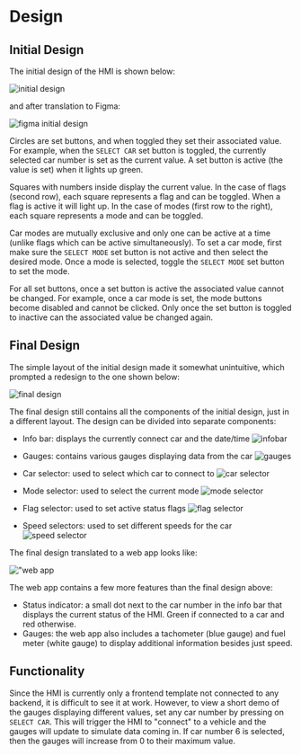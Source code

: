 # Design

## Initial Design

The initial design of the HMI is shown below:

![initial design](./images/initial-design.png "Inital Design")

and after translation to Figma:

![figma initial design](./images/initial-design-figma.png "Initial Design Figma")

Circles are set buttons, and when toggled they set their associated value. For example, when the `SELECT CAR` set button is toggled, the currently selected car number is set as the current value. A set button is active (the value is set) when it lights up green. 

Squares with numbers inside display the current value. In the case of flags (second row), each square represents a flag and can be toggled. When a flag is active it will light up. In the case of modes (first row to the right), each square represents a mode and can be toggled. 

Car modes are mutually exclusive and only one can be active at a time (unlike flags which can be active simultaneously). To set a car mode, first make sure the `SELECT MODE` set button is not active and then select the desired mode. Once a mode is selected, toggle the `SELECT MODE` set button to set the mode.

For all set buttons, once a set button is active the associated value cannot be changed. For example, once a car mode is set, the mode buttons become disabled and cannot be clicked. Only once the set button is toggled to inactive can the associated value be changed again.

## Final Design

The simple layout of the initial design made it somewhat unintuitive, which prompted a redesign to the one shown below:

![final design](./images/final-design.png "Final Design")

The final design still contains all the components of the initial design, just in a different layout. The design can be divided into separate components:

- Info bar: displays the currently connect car and the date/time
![infobar](./images/infobar.png "Infobar")

- Gauges: contains various gauges displaying data from the car
![gauges](./images/gauges.png "Gauges")

- Car selector: used to select which car to connect to
![car selector](./images/car-selector.png "Car Selector")

- Mode selector: used to select the current mode
![mode selector](./images/mode-selector.png "Mode Selector")

- Flag selector: used to set active status flags
![flag selector](./images/flags.png "Flag Selector")

- Speed selectors: used to set different speeds for the car
![speed selector](./images/speed-selectors.png "Speed Selectors")

The final design translated to a web app looks like:

!["web app](./images/web-app.png "Web App")

The web app contains a few more features than the final design above:
- Status indicator: a small dot next to the car number in the info bar that displays the current status of the HMI. Green if connected to a car and red otherwise.
- Gauges: the web app also includes a tachometer (blue gauge) and fuel meter (white gauge) to display additional information besides just speed.

## Functionality

Since the HMI is currently only a frontend template not connected to any backend, it is difficult to see it at work. However, to view a short demo of the gauges displaying different values, set any car number by pressing on `SELECT CAR`. This will trigger the HMI to "connect" to a vehicle and the gauges will update to simulate data coming in. If car number 6 is selected, then the gauges will increase from 0 to their maximum value.
